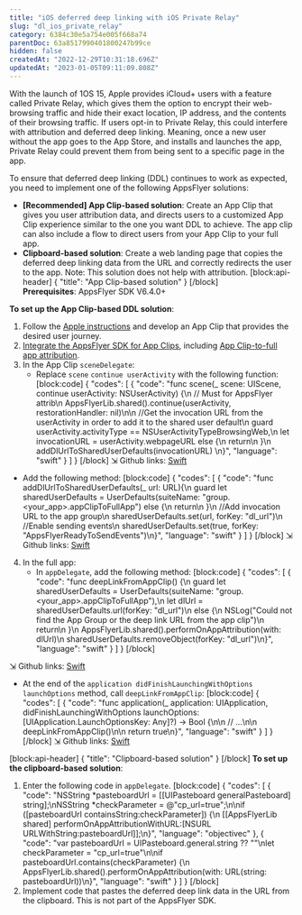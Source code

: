 ```yaml
---
title: "iOS deferred deep linking with iOS Private Relay"
slug: "dl_ios_private_relay"
category: 6384c30e5a754e005f668a74
parentDoc: 63a8517990401800247b99ce
hidden: false
createdAt: "2022-12-29T10:31:18.696Z"
updatedAt: "2023-01-05T09:11:09.808Z"
---
```

With the launch of 1OS 15, Apple provides iCloud+ users with a feature called Private Relay, which gives them the option to encrypt their web-browsing traffic and hide their exact location, IP address, and the contents of their browsing traffic. If users opt-in to Private Relay, this could interfere with attribution and deferred deep linking. Meaning, once a new user without the app goes to the App Store, and installs and launches the app, Private Relay could prevent them from being sent to a specific page in the app.

To ensure that deferred deep linking (DDL) continues to work as expected, you need to implement one of the following AppsFlyer solutions:

- **[Recommended] App Clip-based solution**: Create an App Clip that gives you user attribution data, and directs users to a customized App Clip experience similar to the one you want DDL to achieve. The app clip can also include a flow to direct users from your App Clip to your full app.
- **Clipboard-based solution**: Create a web landing page that copies the deferred deep linking data from the URL and correctly redirects the user to the app. Note: This solution does not help with attribution.
[block:api-header]
{
  "title": "App Clip-based solution"
}
[/block]
**Prerequisites**: AppsFlyer SDK V6.4.0+

**To set up the App Clip-based DDL solution**:

1. Follow the [Apple instructions](https://developer.apple.com/documentation/app_clips) and develop an App Clip that provides the desired user journey.
2. [Integrate the AppsFlyer SDK for App Clips](https://dev.appsflyer.com/hc/docs/app-clip-sdk-integration), including [App Clip-to-full app attribution](https://dev.appsflyer.com/hc/docs/app-clip-to-full-app-install).
3. In the App Clip `sceneDelegate`:
    - Replace `scene` `continue userActivity` with the following function:
[block:code]
{
  "codes": [
    {
      "code": "func scene(_ scene: UIScene, continue userActivity: NSUserActivity) {\n  // Must for AppsFlyer attrib\n  AppsFlyerLib.shared().continue(userActivity, restorationHandler: nil)\n\n  //Get the invocation URL from the userActivity in order to add it to the shared user default\n  guard userActivity.activityType == NSUserActivityTypeBrowsingWeb,\n  let invocationURL = userActivity.webpageURL else {\n    return\n  }\n  addDlUrlToSharedUserDefaults(invocationURL)        \n}",
      "language": "swift"
    }
  ]
}
[/block]
⇲ Github links: [Swift][scene_swift]

[scene_swift]: https://github.com/AppsFlyerSDK/appsflyer-onelink-ios-sample-apps/blob/0a11ff86ca01e0c279010eebc00baf35bf88da2e/swift/basic_app/basic_app_AppClip/SceneDelegate.swift#L17-L28  

* Add the following method: 
[block:code]
{
  "codes": [
    {
      "code": "func addDlUrlToSharedUserDefaults(_ url: URL){\n  guard let sharedUserDefaults = UserDefaults(suiteName: \"group.<your_app>.appClipToFullApp\") else {\n    return\n  }\n  //Add invocation URL to the app group\n  sharedUserDefaults.set(url, forKey: \"dl_url\")\n  //Enable sending events\n  sharedUserDefaults.set(true, forKey: \"AppsFlyerReadyToSendEvents\")\n}",
      "language": "swift"
    }
  ]
}
[/block]
⇲ Github links: [Swift][scene_swift]

[scene_swift]: https://github.com/AppsFlyerSDK/appsflyer-onelink-ios-sample-apps/blob/0a11ff86ca01e0c279010eebc00baf35bf88da2e/swift/basic_app/basic_app_AppClip/SceneDelegate.swift#L70-L78

4. In the full app:
    * In `appDelegate`, add the following method:
[block:code]
{
  "codes": [
    {
      "code": "func deepLinkFromAppClip() {\n  guard let sharedUserDefaults = UserDefaults(suiteName: \"group.<your_app>.appClipToFullApp\"),\n  let dlUrl = sharedUserDefaults.url(forKey: \"dl_url\")\n  else {\n    NSLog(\"Could not find the App Group or the deep link URL from the app clip\")\n    return\n  }\n  AppsFlyerLib.shared().performOnAppAttribution(with: dlUrl)\n  sharedUserDefaults.removeObject(forKey: \"dl_url\")\n}",
      "language": "swift"
    }
  ]
}
[/block]

⇲ Github links: [Swift][scene_swift]

[scene_swift]: https://github.com/AppsFlyerSDK/appsflyer-onelink-ios-sample-apps/blob/0a11ff86ca01e0c279010eebc00baf35bf88da2e/swift/basic_app/basic_app/AppDelegate.swift#L123-L134

  * At the end of the `application didFinishLaunchingWithOptions launchOptions` method, call `deepLinkFromAppClip`: 
[block:code]
{
  "codes": [
    {
      "code": "func application(_ application: UIApplication, didFinishLaunchingWithOptions launchOptions: [UIApplication.LaunchOptionsKey: Any]?) -> Bool {\n\n  // ...\n\n  deepLinkFromAppClip()\n\n  return true\n}",
      "language": "swift"
    }
  ]
}
[/block]
⇲ Github links: [Swift][scene_swift]

[scene_swift]: https://github.com/AppsFlyerSDK/appsflyer-onelink-ios-sample-apps/blob/0a11ff86ca01e0c279010eebc00baf35bf88da2e/swift/basic_app/basic_app/AppDelegate.swift#L54
[block:api-header]
{
  "title": "Clipboard-based solution"
}
[/block]
**To set up the clipboard-based solution**:

1. Enter the following code in `appDelegate`.
[block:code]
{
  "codes": [
    {
      "code": "NSString *pasteboardUrl = [[UIPasteboard generalPasteboard] string];\nNSString *checkParameter = @\"cp_url=true\";\n\nif ([pasteboardUrl containsString:checkParameter]) {\n  [[AppsFlyerLib shared] performOnAppAttributionWithURL:[NSURL URLWithString:pasteboardUrl]];\n}",
      "language": "objectivec"
    },
    {
      "code": "var pasteboardUrl = UIPasteboard.general.string ?? \"\"\nlet checkParameter = \"cp_url=true\"\n\nif pasteboardUrl.contains(checkParameter) {\n    AppsFlyerLib.shared().performOnAppAttribution(with: URL(string: pasteboardUrl))\n}",
      "language": "swift"
    }
  ]
}
[/block]
2. Implement code that pastes the deferred deep link data in the URL from the clipboard. This is not part of the AppsFlyer SDK.